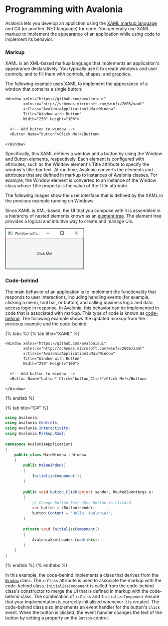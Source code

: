 # Programming with Avalonia

Avalonia lets you develop an appliction using the [XAML markup language](https://docs.avaloniaui.net/guides/basics/introduction-to-xaml) and C\# \(or another .NET language\) for code. You generally use XAML markup to implement the appearance of an application while using code to implement its behavior.

### Markup

XAML is an XML-based markup language that implements an application's appearance declaratively. You typically use it to create windows and user controls, and to fill them with controls, shapes, and graphics.

The following example uses XAML to implement the appearance of a window that contains a single button:

```markup
<Window xmlns="https://github.com/avaloniaui"
        xmlns:x="http://schemas.microsoft.com/winfx/2006/xaml"
        x:Class="AvaloniaApplication1.MainWindow"
        Title="Window with Button"
        Width="250" Height="100">
  
  <!-- Add button to window -->
  <Button Name="button">Click Me!</Button>

</Window>
```

Specifically, this XAML defines a window and a button by using the Window and Button elements, respectively. Each element is configured with attributes, such as the Window element's Title attribute to specify the window's title-bar text. At run time, Avalonia converts the elements and attributes that are defined in markup to instances of Avalonia classes. For example, the Window element is converted to an instance of the Window class whose Title property is the value of the Title attribute.

The following images show the user interface that is defined by the XAML in the previous example running on Windows:

Since XAML is XML-based, the UI that you compose with it is assembled in a hierarchy of nested elements known as an [element tree](http://avaloniaui.net/docs/advanced/trees). The element tree provides a logical and intuitive way to create and manage UIs.

![](../../../.gitbook/assets/click-me.png)

### Code-behind

The main behavior of an application is to implement the functionality that responds to user interactions, including handling events \(for example, clicking a menu, tool bar, or button\) and calling business logic and data access logic in response. In Avalonia, this behavior can be implemented in code that is associated with markup. This type of code is known as [code-behind](https://docs.avaloniaui.net/guides/basics/code-behind). The following example shows the updated markup from the previous example and the code-behind:

{% tabs %}
{% tab title="XAML" %}
```markup
<Window xmlns="https://github.com/avaloniaui"
        xmlns:x="http://schemas.microsoft.com/winfx/2006/xaml"
        x:Class="AvaloniaApplication1.MainWindow"
        Title="Window with Button"
        Width="250" Height="100">
  
  <!-- Add button to window -->
  <Button Name="button" Click="button_Click">Click Me!</Button>

</Window>
```
{% endtab %}

{% tab title="C\#" %}
```csharp
using Avalonia;
using Avalonia.Controls;
using Avalonia.Interactivity;
using Avalonia.Markup.Xaml;

namespace AvaloniaApplication1
{
    public class MainWindow : Window
    {
        public MainWindow()
        {
            InitializeComponent();
        }

        public void button_Click(object sender, RoutedEventArgs e)
        {
            // Change button text when button is clicked.
            var button = (Button)sender;
            button.Content = "Hello, Avalonia!";
        }

        private void InitializeComponent()
        {
            AvaloniaXamlLoader.Load(this);
        }
    }
}
```
{% endtab %}
{% endtabs %}

In this example, the code-behind implements a class that derives from the [`Window`](https://docs.avaloniaui.net/docs/getting-started/windows) class. The `x:Class` attribute is used to associate the markup with the code-behind class. `InitializeComponent` is called from the code-behind class's constructor to merge the UI that is defined in markup with the code-behind class. The combination of `x:Class` and `InitializeComponent` ensure that your implementation is correctly initialised whenever it is created. The code-behind class also implements an event handler for the button's `Click` event. When the button is clicked, the event handler changes the text of the button by setting a property on the `Button` control.

